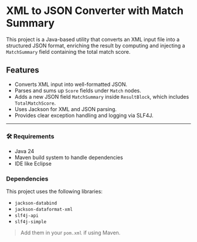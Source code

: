 # XML to JSON Converter with Match Summary

This project is a Java-based utility that converts an XML input file into a structured JSON format, enriching the result by computing and injecting a `MatchSummary` field containing the total match score.

## Features

- Converts XML input into well-formatted JSON.
- Parses and sums up `Score` fields under `Match` nodes.
- Adds a new JSON field `MatchSummary` inside `ResultBlock`, which includes `TotalMatchScore`.
- Uses Jackson for XML and JSON parsing.
- Provides clear exception handling and logging via SLF4J.

---


### 🛠 Requirements

- Java 24
- Maven build system to handle dependencies
- IDE like  Eclipse 

### Dependencies

This project uses the following libraries:
- `jackson-databind`
- `jackson-dataformat-xml`
- `slf4j-api`
- `slf4j-simple` 

> Add them in your `pom.xml` if using Maven.


